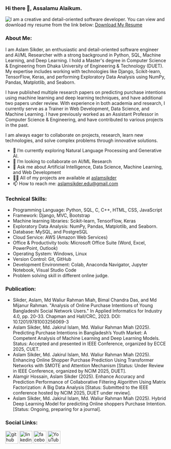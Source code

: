 ### Hi there 👋, Assalamu Alaikum.
![I am a creative and detail-oriented software developer.](https://media.licdn.com/dms/image/v2/D5616AQEMq7e9dXsYbA/profile-displaybackgroundimage-shrink_350_1400/B56ZT_jqmpGoAY-/0/1739454330205?e=1744848000&v=beta&t=sS-LceuTvOwCNPpkQIK5AUe_nzKCqRtjOyNqC22pbYc)
You can view and download my resume from the link below:
[Download My Resume](https://drive.google.com/file/d/1oTXgI9mETmAx4H86NBpwe_qWS-dSEx6X/view)

### About Me:
I am Aslam Sikder, an enthusiastic and detail-oriented software engineer and AI/ML Researcher with a strong background in Python, SQL, Machine Learning, and Deep Learning. I hold a Master's degree in Computer Science & Engineering from Dhaka University of Engineering & Technology (DUET). My expertise includes working with technologies like Django, Scikit-learn, TensorFlow, Keras, and performing Exploratory Data Analysis using NumPy, Pandas, Matplotlib, and Seaborn.

I have published multiple research papers on predicting purchase intentions using machine learning and deep learning techniques, and have additional two papers under review. With experience in both academia and research, I currently serve as a Trainer in Web Development, Data Science, and Machine Learning. I have previously worked as an Assistant Professor in Computer Science & Engineering, and have contributed to various projects in the past.

I am always eager to collaborate on projects, research, learn new technologies, and solve complex problems through innovative solutions.

- 🌱 I’m currently exploring Natural Language Processing and Generative AI.
- 👯 I’m looking to collaborate on AI/ML Research  
- 💬 Ask me about Artificial Intelligence, Data Science, Machine Learning, and Web Development
- 👨‍💻 All of my projects are available at [aslamsikder](https://github.com/aslamsikder)
- 📫 How to reach me: aslamsikder.edu@gmail.com

### Technical Skills: 
- Programming Language: Python, SQL, C, C++, HTML, CSS, JavaScript
- Framework: Django, MVC, Bootstrap
- Machine learning libraries: Scikit-learn, TensorFlow, Keras
- Exploratory Data Analysis: NumPy, Pandas, Matplotlib, and Seaborn.
- Database: MySQL, and PostgreSQL
- Cloud Service: AWS (Amazon Web Services)
- Office & Productivity tools: Microsoft Office Suite (Word, Excel, PowerPoint, Outlook)
- Operating System: Windows, Linux
- Version Control: Git, GitHub
- Development Environment: Colab, Anaconda Navigator, Jupyter Notebook, Visual Studio Code
- Problem solving skill in different online judge.

### Publication:
- Sikder, Aslam, Md Waliur Rahman Miah, Bimal Chandra Das, and Md Mijanur Rahman. "Analysis of Online Purchase Intentions of Young Bangladeshi Social Network Users." In Applied Informatics for Industry 4.0, pp. 20-33. Chapman and Hall/CRC, 2023. DOI: 10.1201/9781003256069-3
- Aslam Sikder, Md. Jakirul Islam, Md. Waliur Rahman Miah (2025). Predicting Purchase Intentions in Bangladesh’s Youth Market: A Competent Analysis of Machine Learning and Deep Learning Models. Status: Accepted and presented in IEEE Conference, organized by ECCE 2025, CUET.
- Aslam Sikder, Md. Jakirul Islam, Md. Waliur Rahman Miah (2025). Enhancing Online Shopper Purchase Prediction Using Transformer Networks with SMOTE and Attention Mechanism [Status: Under Review in IEEE Conference, organized by NCIM 2025, DUET].
- Alamgir Hossain, Aslam Sikder (2025). Enhance Accuracy and Prediction Performance of Collaborative Filtering Algorithm Using Matrix Factorization: A Big Data Analysis [Status: Submitted to the IEEE conference hosted by NCIM 2025, DUET under review].
- Aslam Sikder, Md. Jakirul Islam, Md. Waliur Rahman Miah (2025). Hybrid Deep Learning Model for predicting Online shoppers Purchase Intention. [Status: Ongoing, preparing for a journal].


### Social Links:
[<img src='https://cdn.jsdelivr.net/npm/simple-icons@3.0.1/icons/github.svg' alt='github' height='40'>](https://github.com/aslamsikder)  [<img src='https://cdn.jsdelivr.net/npm/simple-icons@3.0.1/icons/linkedin.svg' alt='linkedin' height='40'>](https://www.linkedin.com/in/aslamsikder//)  [<img src='https://cdn.jsdelivr.net/npm/simple-icons@3.0.1/icons/facebook.svg' alt='facebook' height='40'>](https://www.facebook.com/aslamsikderduet)  [<img src='https://cdn.jsdelivr.net/npm/simple-icons@3.0.1/icons/youtube.svg' alt='YouTube' height='40'>](https://www.youtube.com/channel/UCOXfcVWrP2I1uoVqUkt6krQ)


